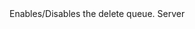 <function name="EnableDeleteQueue" parent="IPhysicsEvironment" type="classfunc">
	<description>
		Enables/Disables the delete queue.
	</description>
	<realm>Server</realm>
	<args>
		<arg name="deleteQueue" type="bool"></arg>
	</args>
	<rets>
	</rets>
</function>